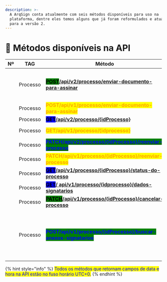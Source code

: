 ```yaml
---
description: >-
  A ArqSign conta atualmente com seis métodos disponíveis para uso na
  plataforma, dentre eles temos alguns que já foram reformulados e atualizados
  para a versão 2.
---
```


# 🔳 Métodos disponíveis na API

<table><thead><tr><th>Nº</th><th width="132">TAG</th><th width="322">Método</th><th width="146">Descrição</th><th width="89" align="center">Versão</th><th>Status</th></tr></thead><tbody><tr><td></td><td>Processo</td><td><a href="https://arquivar.gitbook.io/manual-arqsign-2.0.0/administracao/integracoes/metodos-disponiveis-na-api/post-api-v2-processo-enviar-documento-para-assinar"><mark style="background-color:green;"><strong>POST</strong></mark><strong>/api/v2/processo/enviar-documento-para-assinar</strong></a></td><td>Enviar processo de assinaturas V2.</td><td align="center"><mark style="color:blue;"><strong>2</strong></mark></td><td><mark style="color:green;"><strong>Disponível</strong></mark></td></tr><tr><td></td><td>Processo</td><td><mark style="color:orange;"><strong>POST/api​/v1​/processo​/enviar-documento-para-assinar</strong></mark>   </td><td></td><td align="center"><mark style="color:orange;"><strong>1</strong></mark></td><td><mark style="color:orange;"><strong>Descontinuado. Utilizar</strong></mark> <a href="post-api-v2-processo-enviar-documento-para-assinar.md"><mark style="color:orange;"><strong>V2.</strong></mark></a></td></tr><tr><td></td><td>Processo</td><td><mark style="background-color:blue;"><strong>GET</strong></mark><a href="get-api-v2-processo-idprocesso.md"><strong>/api/v2/processo/{idProcesso}</strong></a></td><td></td><td align="center"><mark style="color:blue;"><strong>2</strong></mark></td><td><mark style="color:green;"><strong>Disponível</strong></mark></td></tr><tr><td></td><td>Processo</td><td><mark style="color:orange;"><strong>GET​/api​/v1​/processo​/{idprocesso}</strong></mark></td><td></td><td align="center"><mark style="color:orange;"><strong>1</strong></mark></td><td><a href="get-api-v2-processo-idprocesso.md"><mark style="color:orange;"><strong>Descontinuado. Utilizar V2.</strong></mark></a></td></tr><tr><td></td><td>Processo</td><td><a href="patch-api-v2-processo-idprocesso-reenviar-processo.md"><mark style="color:blue;background-color:green;"><strong>PATCH/</strong><strong>api/v2/processo/{idProcesso}/reenviar-processo</strong></mark></a></td><td></td><td align="center"><mark style="color:blue;"><strong>2</strong></mark></td><td><mark style="color:green;"><strong>Disponível</strong></mark></td></tr><tr><td></td><td>Processo</td><td><mark style="color:orange;"><strong>PATCH/api/v1/processo/{idProcesso}/reenviar-processo</strong></mark></td><td></td><td align="center"><mark style="color:orange;"><strong>1</strong></mark></td><td><a href="patch-api-v2-processo-idprocesso-reenviar-processo.md"><mark style="color:orange;"><strong>Descontinuado. Utilizar V2.</strong></mark></a></td></tr><tr><td></td><td>Processo</td><td><a href="get-api-v1-processo-idprocesso-status-do-processo.md"><mark style="background-color:blue;"><strong>GET</strong></mark><strong>/api/v1/processo/{idProcesso}/status-do-processo</strong></a></td><td></td><td align="center"><mark style="color:blue;"><strong>1</strong></mark></td><td><mark style="color:green;"><strong>Disponível</strong></mark></td></tr><tr><td></td><td>Processo</td><td><a href="get-api-v1-processo-idprocesso-dados-signatarios.md"><mark style="background-color:blue;"><strong>GET</strong></mark><strong>/ api/v1/processo/{idprocesso}/dados-signatarios</strong></a></td><td></td><td align="center"><mark style="color:blue;"><strong>1</strong></mark></td><td><mark style="color:green;"><strong>Disponível</strong></mark></td></tr><tr><td></td><td>Processo</td><td><a href="patch-api-v1-processo-idprocesso-cancelar-processo.md"><mark style="background-color:green;"><strong>PATCH</strong></mark><strong>/api/v1/processo/{idProcesso}/cancelar-processo</strong></a></td><td></td><td align="center"><mark style="color:blue;"><strong>1</strong></mark></td><td><mark style="color:green;"><strong>Disponível</strong></mark></td></tr><tr><td></td><td>Processo</td><td><mark style="color:blue;background-color:green;"><strong>POST</strong><strong>/api/v1/processo/​​{idProcesso}/buscar-anexos-signatarios</strong></mark></td><td>Buscar anexos dos signatários do processo de assinaturas V1.</td><td align="center"><mark style="color:blue;"><strong>1</strong></mark></td><td><mark style="color:green;"><strong>Disponível</strong></mark></td></tr></tbody></table>

{% hint style="info" %}
<mark style="color:blue;">Todos os métodos que retornam campos de data e hora na API estão no fuso horário UTC+0.</mark>
{% endhint %}

